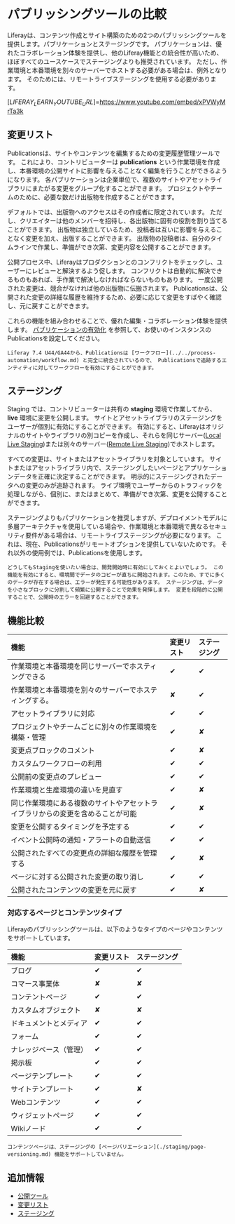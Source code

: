 # パブリッシングツールの比較

Liferayは、コンテンツ作成とサイト構築のための2つのパブリッシングツールを提供します。パブリケーションとステージングです。 パブリケーションは、優れたコラボレーション体験を提供し、他のLiferay機能との統合性が高いため、ほぼすべてのユースケースでステージングよりも推奨されています。 ただし、作業環境と本番環境を別々のサーバーでホストする必要がある場合は、例外となります。 そのためには、リモートライブステージングを使用する必要があります。

[$LIFERAY_LEARN_YOUTUBE_URL$]=https://www.youtube.com/embed/xPVWyMrTa3k

## 変更リスト

Publicationsは、サイトやコンテンツを編集するための変更履歴管理ツールです。 これにより、コントリビューターは **publications** という作業環境を作成し、本番環境の公開サイトに影響を与えることなく編集を行うことができるようになります。 各パブリケーションは企業単位で、複数のサイトやアセットライブラリにまたがる変更をグループ化することができます。 プロジェクトやチームのために、必要な数だけ出版物を作成することができます。

デフォルトでは、出版物へのアクセスはその作成者に限定されています。 ただし、クリエイターは他のメンバーを招待し、各出版物に固有の役割を割り当てることができます。 出版物は独立しているため、投稿者は互いに影響を与えることなく変更を加え、出版することができます。 出版物の投稿者は、自分のタイムラインで作業し、準備ができ次第、変更内容を公開することができます。

公開プロセス中、Liferayはプロダクションとのコンフリクトをチェックし、ユーザーにレビューと解決するよう促します。 コンフリクトは自動的に解決できるものもあれば、手作業で解決しなければならないものもあります。 一度公開された変更は、競合がなければ他の出版物に伝搬されます。 Publicationsは、公開された変更の詳細な履歴を維持するため、必要に応じて変更をすばやく確認し、元に戻すことができます。

これらの機能を組み合わせることで、優れた編集・コラボレーション体験を提供します。 [パブリケーションの有効化](./publications/enabling-publications.md) を参照して、お使いのインスタンスのPublicationsを設定してください。

```{important}
Liferay 7.4 U44/GA44から、Publicationsは [ワークフロー](../../process-automation/workflow.md) と完全に統合されているので、 Publicationsで追跡するエンティティに対してワークフローを有効にすることができます。
```

## ステージング

Staging では、コントリビューターは共有の **staging** 環境で作業してから、 **live** 環境に変更を公開します。 サイトとアセットライブラリのステージングをユーザーが個別に有効にすることができます。 有効にすると、Liferayはオリジナルのサイトやライブラリの別コピーを作成し、それらを同じサーバー([Local Live Staging](./staging/configuring-local-live-staging.md))または別々のサーバー([Remote Live Staging](./staging/configuring-remote-live-staging.md))でホストします。

すべての変更は、サイトまたはアセットライブラリを対象としています。 サイトまたはアセットライブラリ内で、ステージングしたいページとアプリケーションデータを正確に決定することができます。 明示的にステージングされたデータへの変更のみが追跡されます。 ライブ環境でユーザーからのトラフィックを処理しながら、個別に、またはまとめて、準備ができ次第、変更を公開することができます。

ステージングよりもパブリケーションを推奨しますが、デプロイメントモデルに多層アーキテクチャを使用している場合や、作業環境と本番環境で異なるセキュリティ要件がある場合は、リモートライブステージングが必要になります。 これは、現在、Publicationsがリモートオプションを提供していないためです。 それ以外の使用例では、Publicationsを使用します。

```{important}
どうしてもStagingを使いたい場合は、開発開始時に有効にしておくとよいでしょう。 この機能を有効にすると、環境間でデータのコピーが直ちに開始されます。このため、すでに多くのデータが存在する場合は、エラーが発生する可能性があります。 ステージングは、データを小さなブロックに分割して頻繁に公開することで効果を発揮します。 変更を段階的に公開することで、公開時のエラーを回避することができます。
```

## 機能比較

| 機能                                      | 変更リスト    | ステージング   |
|:--------------------------------------- |:-------- |:-------- |
| 作業環境と本番環境を同じサーバーでホスティングできる              | &#10004; | &#10004; |
| 作業環境と本番環境を別々のサーバーでホスティングする。             | &#10008; | &#10004; |
| アセットライブラリに対応                            | &#10004; | &#10004; |
| プロジェクトやチームごとに別々の作業環境を構築・管理              | &#10004; | &#10008; |
| 変更点ブロックのコメント                            | &#10004; | &#10008; |
| カスタムワークフローの利用                           | &#10004; | &#10004; |
| 公開前の変更点のプレビュー                           | &#10004; | &#10004; |
| 作業環境と生産環境の違いを見直す                        | &#10004; | &#10008; |
| 同じ作業環境にある複数のサイトやアセットライブラリからの変更を含めることが可能 | &#10004; | &#10008; |
| 変更を公開するタイミングを予定する                       | &#10004; | &#10004; |
| イベント公開時の通知・アラートの自動送信                    | &#10004; | &#10004; |
| 公開されたすべての変更点の詳細な履歴を管理する                 | &#10004; | &#10008; |
| ページに対する公開された変更の取り消し                     | &#10004; | &#10004; |
| 公開されたコンテンツの変更を元に戻す                      | &#10004; | &#10008; |

### 対応するページとコンテンツタイプ

Liferayのパブリッシングツールは、以下のようなタイプのページやコンテンツをサポートしています。

| 機能          | 変更リスト    | ステージング   |
|:----------- |:-------- |:-------- |
| ブログ         | &#10004; | &#10004; |
| コマース事業体     | &#10008; | &#10008; |
| コンテントページ    | &#10004; | &#10004; |
| カスタムオブジェクト  | &#10008; | &#10008; |
| ドキュメントとメディア | &#10004; | &#10004; |
| フォーム        | &#10004; | &#10004; |
| ナレッジベース（管理） | &#10004; | &#10004; |
| 掲示板         | &#10004; | &#10004; |
| ページテンプレート   | &#10004; | &#10004; |
| サイトテンプレート   | &#10004; | &#10008; |
| Webコンテンツ    | &#10004; | &#10004; |
| ウィジェットページ   | &#10004; | &#10004; |
| Wikiノード     | &#10004; | &#10004; |

```{important}
コンテンツページは、ステージングの [ページバリエーション](./staging/page-versioning.md) 機能をサポートしていません。
```

## 追加情報

* [公開ツール](../publishing-tools.md)
* [変更リスト](./publications.md)
* [ステージング](./staging.md)
